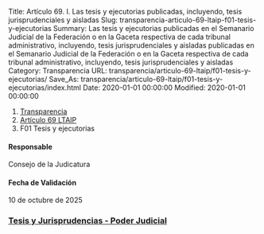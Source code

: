 Title: Artículo 69. I. Las tesis y ejecutorias publicadas, incluyendo, tesis jurisprudenciales y aisladas
Slug: transparencia-articulo-69-ltaip-f01-tesis-y-ejecutorias
Summary: Las tesis y ejecutorias publicadas en el Semanario Judicial de la Federación o en la Gaceta respectiva de cada tribunal administrativo, incluyendo, tesis jurisprudenciales y aisladas publicadas en el Semanario Judicial de la Federación o en la Gaceta respectiva de cada tribunal administrativo, incluyendo, tesis jurisprudenciales y aisladas
Category: Transparencia
URL: transparencia/articulo-69-ltaip/f01-tesis-y-ejecutorias/
Save_As: transparencia/articulo-69-ltaip/f01-tesis-y-ejecutorias/index.html
Date: 2020-01-01 00:00:00
Modified: 2020-01-01 00:00:00


<nav aria-label="breadcrumb">
<ol class="breadcrumb">
<li class="breadcrumb-item"><a href="../../">Transparencia</a></li>
<li class="breadcrumb-item"><a href="../">Artículo 69 LTAIP</a></li>
<li class="breadcrumb-item active" aria-current="page">F01 Tesis y ejecutorias</li>
</ol>
</nav>



#### Responsable

Consejo de la Judicatura


#### Fecha de Validación

10 de octubre de 2025



### [Tesis y Jurisprudencias - Poder Judicial](https://www.pjecz.gob.mx/consultas/tesis-jurisprudencias/#gsc.tab=0)